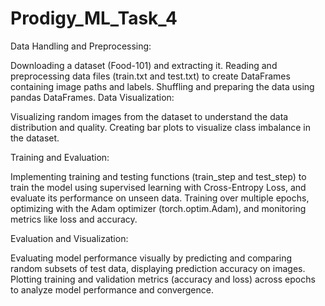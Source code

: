 # Prodigy_ML_Task_4

Data Handling and Preprocessing:

Downloading a dataset (Food-101) and extracting it. Reading and preprocessing data files (train.txt and test.txt) to create DataFrames containing image paths and labels. Shuffling and preparing the data using pandas DataFrames. Data Visualization:

Visualizing random images from the dataset to understand the data distribution and quality. Creating bar plots to visualize class imbalance in the dataset.

Training and Evaluation:

Implementing training and testing functions (train_step and test_step) to train the model using supervised learning with Cross-Entropy Loss, and evaluate its performance on unseen data. Training over multiple epochs, optimizing with the Adam optimizer (torch.optim.Adam), and monitoring metrics like loss and accuracy.

Evaluation and Visualization:

Evaluating model performance visually by predicting and comparing random subsets of test data, displaying prediction accuracy on images. Plotting training and validation metrics (accuracy and loss) across epochs to analyze model performance and convergence.
